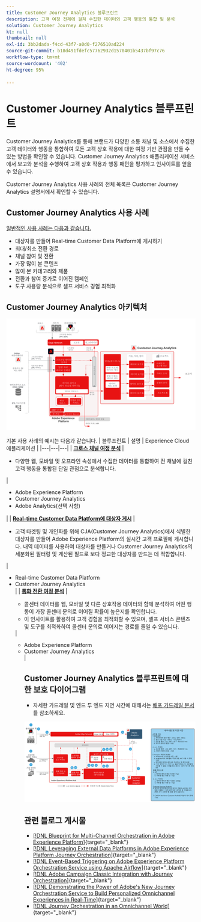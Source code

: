 ```yaml
---
title: Customer Journey Analytics 블루프린트
description: 고객 여정 전체에 걸쳐 수집한 데이터와 고객 행동의 통합 및 분석
solution: Customer Journey Analytics
kt: null
thumbnail: null
exl-id: 3bb2dada-f4cd-43f7-a0d0-f276510ad224
source-git-commit: b18d491fdefc57762932d1570401b5437bf97c76
workflow-type: tm+mt
source-wordcount: '402'
ht-degree: 95%

---
```


# Customer Journey Analytics 블루프린트

Customer Journey Analytics를 통해 브랜드가 다양한 소통 채널 및 소스에서 수집한 고객 데이터와 행동을 통합하여 모든 고객 상호 작용에 대한 여정 기반 관점을 만들 수 있는 방법을 확인할 수 있습니다. Customer Journey Analytics 애플리케이션 서비스에서 보고와 분석을 수행하여 고객 상호 작용과 행동 패턴을 평가하고 인사이트를 얻을 수 있습니다.

Customer Journey Analytics 사용 사례의 전체 목록은 Customer Journey Analytics 설명서에서 확인할 수 있습니다.

## Customer Journey Analytics 사용 사례

[일반적인 사용 사례는 다음과 같습니다.](https://experienceleague.adobe.com/docs/analytics-platform/using/cja-usecases/cja-usecases.html?lang=ko)

* 대상자를 만들어 Real-time Customer Data Platform에 게시하기
* 최대/최소 전환 경로
* 채널 참여 및 전환
* 가장 많이 본 콘텐츠
* 많이 본 카테고리와 제품
* 전환과 참여 증가로 이어진 캠페인
* 도구 사용량 분석으로 셀프 서비스 경험 최적화

## Customer Journey Analytics 아키텍처

![아키텍처 다이어그램](assets/CJA.svg)

기본 사용 사례의 예시는 다음과 같습니다.
| 블루프린트 | 설명 |  Experience Cloud 애플리케이션 |
|---|---|---|
| **[크로스 채널 여정 분석](https://experienceleague.adobe.com/docs/analytics-platform/using/cja-usecases/cross-channel.html?lang=ko)**  | <ul><li>다양한 웹, 모바일 및 오프라인 속성에서 수집한 데이터를 통합하여 전 채널에 걸친 고객 행동을 통합된 단일 관점으로 분석합니다.</li></ul> | <ul><li>Adobe Experience Platform</li><li>Customer Journey Analytics</li><li>Adobe Analytics(선택 사항)</li></ul>|
| **[Real-time Customer Data Platform에 대상자 게시](https://experienceleague.adobe.com/docs/analytics-platform/using/cja-components/audiences/publish.html?lang=ko)** | <ul><li>고객 타겟팅 및 개인화를 위해 CJA(Customer Journey Analytics)에서 식별한 대상자를 만들어 Adobe Experience Platform의 실시간 고객 프로필에 게시합니다. 내역 데이터를 사용하여 대상자를 만들거나 Customer Journey Analytics의 세분화된 필터링 및 계산된 필드로 보다 정교한 대상자를 만드는 데 적합합니다.</li></ul> | <ul><li>Real-time Customer Data Platform   </li><li>Customer Journey Analytics</li> |
| **[통화 전환 여정 분석](https://experienceleague.adobe.com/docs/analytics-platform/using/cja-usecases/call-center.html?lang=ko)** | <ul><li>콜센터 데이터를 웹, 모바일 및 다른 상호작용 데이터와 함께 분석하여 어떤 행동이 가장 콜센터 문의로 이어질 확률이 높은지를 확인합니다.</li><li>이 인사이트를 활용하여 고객 경험을 최적화할 수 있으며, 셀프 서비스 콘텐츠 및 도구를 최적화하여 콜센터 문의로 이어지는 경로를 줄일 수 있습니다.  </li></ul> | <ul><li>Adobe Experience Platform</li><li>Customer Journey Analytics</li> |

## Customer Journey Analytics 블루프린트에 대한 보호 다이어그램

* 자세한 가드레일 및 엔드 투 엔드 지연 시간에 대해서는 [배포 가드레일 문서](../experience-platform/deployment/guardrails.md)를 참조하세요.

![가드레일 다이어그램](../experience-platform/assets/CJA_guardrails.svg)

## 관련 블로그 게시물

* [[!DNL Blueprint for Multi-Channel Orchestration in Adobe Experience Platform]](https://medium.com/adobetech/blueprint-for-multi-channel-orchestration-in-adobe-experience-platform-c68317e94184){target="_blank"}
* [[!DNL Leveraging External Data Platforms in Adobe Experience Platform Journey Orchestration]](https://medium.com/adobetech/leveraging-external-data-platforms-in-adobe-experience-platform-journey-orchestration-54fc6134fe17){target="_blank"}
* [[!DNL Event-Based Triggering on Adobe Experience Platform Orchestration Service using Apache Airflow]](https://medium.com/adobetech/event-based-triggering-on-adobe-experience-platform-orchestration-service-using-apache-airflow-8607b28251f1){target="_blank"}
* [[!DNL Adobe Campaign Classic Integration with Journey Orchestration]](https://medium.com/adobetech/adobe-campaign-classic-integration-with-journey-orchestration-ae577653281){target="_blank"}
* [[!DNL Demonstrating the Power of Adobe's New Journey Orchestration Service to Build Personalized Omnichannel Experiences in Real-Time]](https://medium.com/adobetech/demonstrating-the-power-of-adobes-new-journey-orchestration-service-to-build-personalized-aa60d88cd34){target="_blank"}
* [[!DNL Journey Orchestration in an Omnichannel World]](https://medium.com/adobetech/journey-orchestration-in-an-omnichannel-world-3a2d32d556d9){target="_blank"}
